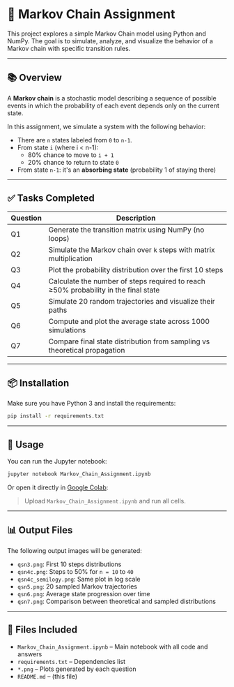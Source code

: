 # 📘 Markov Chain Assignment

This project explores a simple Markov Chain model using Python and NumPy. The goal is to simulate, analyze, and visualize the behavior of a Markov chain with specific transition rules.

---

## 📚 Overview

A **Markov chain** is a stochastic model describing a sequence of possible events in which the probability of each event depends only on the current state.

In this assignment, we simulate a system with the following behavior:

- There are `n` states labeled from `0` to `n-1`.
- From state `i` (where i < n-1):
  - 80% chance to move to `i + 1`
  - 20% chance to return to state `0`
- From state `n-1`: it's an **absorbing state** (probability 1 of staying there)

---

## ✅ Tasks Completed

| Question | Description                                                                          |
| -------- | ------------------------------------------------------------------------------------ |
| Q1       | Generate the transition matrix using NumPy (no loops)                                |
| Q2       | Simulate the Markov chain over `k` steps with matrix multiplication                |
| Q3       | Plot the probability distribution over the first 10 steps                            |
| Q4       | Calculate the number of steps required to reach ≥50% probability in the final state |
| Q5       | Simulate 20 random trajectories and visualize their paths                            |
| Q6       | Compute and plot the average state across 1000 simulations                           |
| Q7       | Compare final state distribution from sampling vs theoretical propagation            |

---

## 📦 Installation

Make sure you have Python 3 and install the requirements:

```bash
pip install -r requirements.txt
```

---

## 🚀 Usage

You can run the Jupyter notebook:

```bash
jupyter notebook Markov_Chain_Assignment.ipynb
```

Or open it directly in [Google Colab](https://colab.research.google.com/):

> Upload `Markov_Chain_Assignment.ipynb` and run all cells.

---

## 📊 Output Files

The following output images will be generated:

- `qsn3.png`: First 10 steps distributions
- `qsn4c.png`: Steps to 50% for `n = 10` to `40`
- `qsn4c_semilogy.png`: Same plot in log scale
- `qsn5.png`: 20 sampled Markov trajectories
- `qsn6.png`: Average state progression over time
- `qsn7.png`: Comparison between theoretical and sampled distributions

---

## 📁 Files Included

- `Markov_Chain_Assignment.ipynb` – Main notebook with all code and answers
- `requirements.txt` – Dependencies list
- `*.png` – Plots generated by each question
- `README.md` – (this file)
